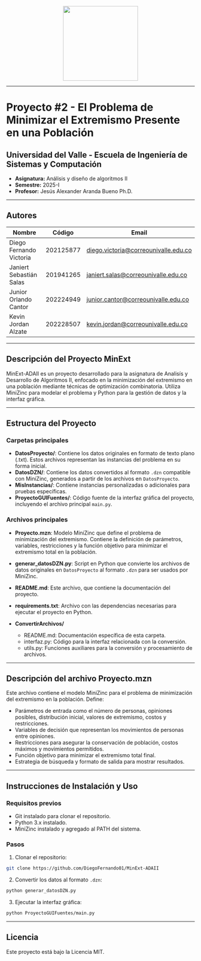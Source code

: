 <p align='center'>
  <img width='200' heigth='225' src='https://user-images.githubusercontent.com/62605744/171186764-43f7aae0-81a9-4b6e-b4ce-af963564eafb.png'>
</p>

---

# Proyecto #2 - El Problema de Minimizar el Extremismo Presente en una Población

## Universidad del Valle - Escuela de Ingeniería de Sistemas y Computación

- **Asignatura:** Análisis y diseño de algoritmos II
- **Semestre:** 2025-I
- **Profesor:** Jesús Alexander Aranda Bueno Ph.D.

---

## Autores

| Nombre                  | Código    | Email                                |
| ----------------------- | --------- | ------------------------------------ |
| Diego Fernando Victoria | 202125877 | diego.victoria@correounivalle.edu.co |
| Janiert Sebastián Salas | 201941265 | janiert.salas@correounivalle.edu.co  |
| Junior Orlando Cantor   | 202224949 | junior.cantor@correounivalle.edu.co  |
| Kevin Jordan Alzate     | 202228507 | kevin.jordan@correounivalle.edu.co   |

---

## Descripción del Proyecto MinExt
MinExt-ADAII es un proyecto desarrollado para la asignatura de Analisís y Desarrollo de Algoritmos II, enfocado en la minimización del extremismo en una población mediante técnicas de optimización combinatoria. Utiliza MiniZinc para modelar el problema y Python para la gestión de datos y la interfaz gráfica.

---

## Estructura del Proyecto

### Carpetas principales
- **DatosProyecto/**: Contiene los datos originales en formato de texto plano (.txt). Estos archivos representan las instancias del problema en su forma inicial.
- **DatosDZN/**: Contiene los datos convertidos al formato `.dzn` compatible con MiniZinc, generados a partir de los archivos en `DatosProyecto`.
- **MisInstancias/**: Contiene instancias personalizadas o adicionales para pruebas específicas.
- **ProyectoGUIFuentes/**: Código fuente de la interfaz gráfica del proyecto, incluyendo el archivo principal `main.py`.

### Archivos principales
- **Proyecto.mzn**: Modelo MiniZinc que define el problema de minimización del extremismo. Contiene la definición de parámetros, variables, restricciones y la función objetivo para minimizar el extremismo total en la población.
- **generar_datosDZN.py**: Script en Python que convierte los archivos de datos originales en `DatosProyecto` al formato `.dzn` para ser usados por MiniZinc.
- **README.md**: Este archivo, que contiene la documentación del proyecto.
- **requirements.txt**: Archivo con las dependencias necesarias para ejecutar el proyecto en Python.

- **ConvertirArchivos/**
  - README.md: Documentación específica de esta carpeta.
  - interfaz.py: Código para la interfaz relacionada con la conversión.
  - utils.py: Funciones auxiliares para la conversión y procesamiento de archivos.

---

## Descripción del archivo Proyecto.mzn

Este archivo contiene el modelo MiniZinc para el problema de minimización del extremismo en la población. Define:
- Parámetros de entrada como el número de personas, opiniones posibles, distribución inicial, valores de extremismo, costos y restricciones.
- Variables de decisión que representan los movimientos de personas entre opiniones.
- Restricciones para asegurar la conservación de población, costos máximos y movimientos permitidos.
- Función objetivo para minimizar el extremismo total final.
- Estrategia de búsqueda y formato de salida para mostrar resultados.

---

## Instrucciones de Instalación y Uso

### Requisitos previos
- Git instalado para clonar el repositorio.
- Python 3.x instalado.
- MiniZinc instalado y agregado al PATH del sistema.

### Pasos
1. Clonar el repositorio:
```bash
git clone https://github.com/DiegoFernando01/MinExt-ADAII
```
2. Convertir los datos al formato `.dzn`:
```bash
python generar_datosDZN.py
```
3. Ejecutar la interfaz gráfica:
```bash
python ProyectoGUIFuentes/main.py
```
---

## Licencia
Este proyecto está bajo la Licencia MIT.